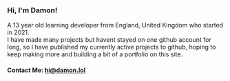 ### Hi, I'm Damon!
A 13 year old learning developer from England, United Kingdom who started in 2021. <br>
I have made many projects but havent stayed on one github account for long, so I have published my currently active projects to github, hoping to keep making more and building a bit of a portfolio on this site. <br>
#### Contact Me: hi@damon.lol
